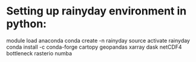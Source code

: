 # Setting up rainyday environment in python:
module load anaconda
conda create -n rainyday
source activate rainyday
conda install -c conda-forge cartopy geopandas xarray dask netCDF4 bottleneck rasterio numba

